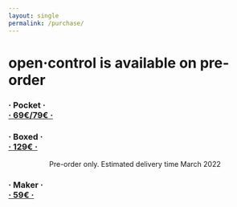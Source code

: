 ```yaml
---
layout: single
permalink: /purchase/
---
```

<html>
<!-- <br><h1>Until November 27th, open·control is available only on <a href="https://www.kickstarter.com/projects/kblivesolutions/opencontrol" target="_blank">Kickstarter</a></h1>
<br> -->
<h1> open·control is available on pre-order</h1>
<h3>· Pocket ·<br>
<script src="https://gumroad.com/js/gumroad.js"></script>
<a class="gumroad-button" href="https://gumroad.com/l/kweDo">· 69€/79€ ·</a></h3>
<h3>· Boxed ·<br>
<script src="https://gumroad.com/js/gumroad.js"></script>
<a class="gumroad-button" href="https://gumroad.com/l/phBcg">· 129€ ·</a></h3>
<p align=center>Pre-order only. Estimated delivery time March 2022</p>
<h3>· Maker ·<br>
<script src="https://gumroad.com/js/gumroad.js"></script>
<a class="gumroad-button" href="https://gumroad.com/l/WVSZBM">· 59€ ·</a></h3>

</html>